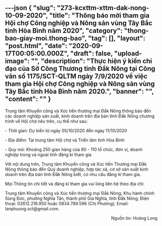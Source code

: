 ---json
{
    "slug": "273-kcxttm-xttm-dak-nong-10-09-2020",
    "title": "Thông báo mời tham gia Hội chợ  Công nghiệp và Nông sản vùng Tây Bắc tỉnh Hòa Bình năm 2020",
    "category": "thong-bao-giay-moi.thong-bao",
    "tag": [],
    "layout": "post.html",
    "date": "2020-09-17T00:05:00.000Z",
    "draft": false,
    "upload-image": "",
    "description": "Thực hiện ý kiến chỉ đạo của Sở Công Thương tỉnh Đắk Nông tại Công văn số 1175/SCT-QLTM ngày 7/9/2020 về việc tham gia Hội chợ Công nghiệp và Nông sản vùng Tây Bắc tỉnh Hòa Bình năm 2020.",
    "banner": "",
    "__content__": ""
}
---
<p>Trung t&acirc;m Khuyến c&ocirc;ng v&agrave; X&uacute;c tiến thương mại Đắk N&ocirc;ng th&ocirc;ng b&aacute;o đến c&aacute;c doanh nghiệp sản xuất, kinh doanh tr&ecirc;n địa b&agrave;n tỉnh Đắk N&ocirc;ng chương tr&igrave;nh về Hội chợ n&ecirc;u tr&ecirc;n, cụ thể như sau:</p>

<p>- Thời gian: Dự kiến từ ng&agrave;y 05/10/2020 đến ng&agrave;y 11/10/2020</p>

<p>- Địa điểm: Tại trung t&acirc;m Hội chợ v&agrave; Triển l&atilde;m tỉnh&nbsp;H&ograve;a B&igrave;nh</p>

<p>- Quy m&ocirc;: Khoảng 250 gian h&agrave;ng&nbsp;của 90 - 110 tổ chức, đơn vị, doanh nghiệp trong v&agrave; ngo&agrave;i tỉnh đăng k&iacute; tham gia</p>

<p>Với nội dung tr&ecirc;n, Trung t&acirc;m Khuyến c&ocirc;ng v&agrave; X&uacute;c tiến Thương mại Đắk N&ocirc;ng th&ocirc;ng b&aacute;o đến Qu&yacute; doanh nghiệp, hợp t&aacute;c x&atilde;, cơ sở sản xuất kinh doanh tr&ecirc;n địa b&agrave;n tỉnh Đắk N&ocirc;ng biết, c&oacute; nhu cầu đăng k&iacute; tham gia.</p>

<p>Mọi Th&ocirc;ng tin chi tiết v&agrave; đăng k&iacute; tham gia vui l&ograve;ng li&ecirc;n hệ theo địa chỉ:</p>

<p>Trung t&acirc;m Khuyến c&ocirc;ng v&agrave; X&uacute;c tiến thương mại Đắk N&ocirc;ng; Khu h&agrave;nh ch&iacute;nh S&ugrave;ng Đức, phường Nghĩa T&acirc;n, th&agrave;nh phố Gia Nghĩa, tỉnh Đắk N&ocirc;ng; Điện thoại: 02612.216.950 hoặc 0934.789.596 (Chị Phương); Email: lanphuong.sct@gmail.com.</p>

<p style="text-align:right">Nguồn tin: Ho&agrave;ng Long</p>
